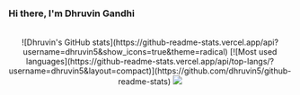 ### Hi there, I'm Dhruvin Gandhi

######
<p align="center">
  ![Dhruvin's GitHub stats](https://github-readme-stats.vercel.app/api?username=dhruvin5&show_icons=true&theme=radical)
[![Most used languages](https://github-readme-stats.vercel.app/api/top-langs/?username=dhruvin5&layout=compact)](https://github.com/dhruvin5/github-readme-stats)
  <img src ="https://github-readme-streak-stats.herokuapp.com?user=dhruvin5&theme=darcula&hide_border=false&background=FFFFFF00">
  <br>
  <br>
</p>


